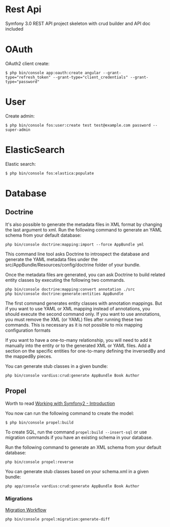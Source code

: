Rest Api
======

Symfony 3.0 REST API project skeleton with crud builder and API doc included

# OAuth
OAuth2 client create:
```
$ php bin/console app:oauth:create angular --grant-type="refresh_token" --grant-type="client_credentials" --grant-type="password"
```
# User
Create admin:
```
$ php bin/console fos:user:create test test@example.com password --super-admin
```
# ElasticSearch
Elastic search:
```
$ php bin/console fos:elastica:populate
```
# Database
## Doctrine
It's also possible to generate the metadata files in XML format by changing the last argument to xml.
Run the following command to generate an YAML schema from your default database:
```
php bin/console doctrine:mapping:import --force AppBundle yml
```
This command line tool asks Doctrine to introspect the database and generate the YAML metadata files under the src/AppBundle/Resources/config/doctrine folder of your bundle. 

Once the metadata files are generated, you can ask Doctrine to build related entity classes by executing the following two commands.
```
php bin/console doctrine:mapping:convert annotation ./src
php bin/console doctrine:generate:entities AppBundle
```
The first command generates entity classes with annotation mappings. But if you want to use YAML or XML mapping instead of annotations, you should execute the second command only.
If you want to use annotations, you must remove the XML (or YAML) files after running these two commands. This is necessary as it is not possible to mix mapping configuration formats

If you want to have a one-to-many relationship, you will need to add it manually into the entity or to the generated XML or YAML files. Add a section on the specific entities for one-to-many defining the inversedBy and the mappedBy pieces.

You can generate stub classes in a given bundle:
```
php bin/console vardius:crud:generate AppBundle Book Author
```

## Propel
Worth to read [Working with Symfony2 - Introduction](http://propelorm.org/Propel/cookbook/symfony2/working-with-symfony2.html)

You now can run the following command to create the model:
```
$ php bin/console propel:build
```
To create SQL, run the command `propel:build --insert-sql` or use migration commands if you have an existing schema in your database.

Run the following command to generate an XML schema from your default database:
```
php bin/console propel:reverse
```
You can generate stub classes based on your schema.xml in a given bundle:
```
php app/console vardius:crud:generate AppBundle Book Author
```
### Migrations
[Migration Workflow](http://propelorm.org/Propel/documentation/10-migrations.html)
```
php bin/console propel:migration:generate-diff
```
